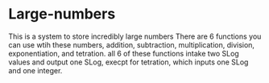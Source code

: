 # Large-numbers
This is a system to store incredibly large numbers
There are 6 functions you can use wtih these numbers, addition, subtraction, multiplication, division, exponentiation, and tetration. all 6 of these functions intake two SLog values and output one SLog, execpt for tetration, which inputs one SLog and one integer.
